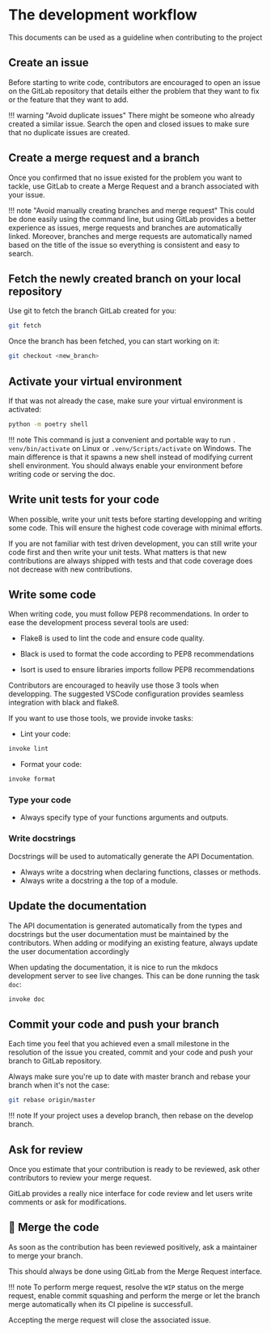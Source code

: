 # The development workflow

This documents can be used as a guideline when contributing to the project

## Create an issue

Before starting to write code, contributors are encouraged to open an issue on the GitLab repository that details either the problem that they want to fix or the feature that they want to add.

!!! warning "Avoid duplicate issues"
    There might be someone who already created a similar issue. Search the open and closed issues to make sure that no duplicate issues are created.


## Create a merge request and a branch

Once you confirmed that no issue existed for the problem you want to tackle, use GitLab to create a Merge Request and a branch associated with your issue.

!!! note "Avoid manually creating branches and merge request"
    This could be done easily using the command line, but using GitLab provides a better experience as issues, merge requests and branches are automatically linked.
    Moreover, branches and merge requests are automatically named based on the title of the issue so everything is consistent and easy to search.


## Fetch the newly created branch on your local repository

Use git to fetch the branch GitLab created for you:

```bash
git fetch
```

Once the branch has been fetched, you can start working on it:

```bash
git checkout <new_branch>
```

## Activate your virtual environment

If that was not already the case, make sure your virtual environment is activated:

```bash
python -m poetry shell
```

!!! note
    This command is just a convenient and portable way to run `. venv/bin/activate` on Linux or `.venv/Scripts/activate` on Windows.
    The main difference is that it spawns a new shell instead of modifying current shell environment.
    You should always enable your environment before writing code or serving the doc.


## Write unit tests for your code

When possible, write your unit tests before starting developping and writing some code. This will ensure the highest code coverage with minimal efforts.

If you are not familiar with test driven development, you can still write your code first and then write your unit tests. What matters is that new contributions are always shipped with tests and that code coverage does not decrease with new contributions.


## Write some code

When writing code, you must follow PEP8 recommendations. In order to ease the development process several tools are used:

- Flake8 is used to lint the code and ensure code quality.

- Black is used to format the code according to PEP8 recommendations

- Isort is used to ensure libraries imports follow PEP8 recommendations

Contributors are encouraged to heavily use those 3 tools when developping. The suggested VSCode configuration provides seamless integration with black and flake8.

If you want to use those tools, we provide invoke tasks:

- Lint your code:

```bash
invoke lint
```

- Format your code:

```bash
invoke format
```


### Type your code

- Always specify type of your functions arguments and outputs.

### Write docstrings

Docstrings will be used to automatically generate the API Documentation.

- Always write a docstring when declaring functions, classes or methods.
- Always write a docstring a the top of a module.


## Update the documentation

The API documentation is generated automatically from the types and docstrings but the user documentation must be maintained by the contributors.
When adding or modifying an existing feature, always update the user documentation accordingly

When updating the documentation, it is nice to run the mkdocs development server to see live changes. This can be done running the task `doc`:

```bash
invoke doc
```

## Commit your code and push your branch

Each time you feel that you achieved even a small milestone in the resolution of the issue you created, commit and your code and push your branch to GitLab repository.

Always make sure you're up to date with master branch and rebase your branch when it's not the case:

```bash
git rebase origin/master
```

!!! note
    If your project uses a develop branch, then rebase on the develop branch.

## Ask for review

Once you estimate that your contribution is ready to be reviewed, ask other contributors to review your merge request.

GitLab provides a really nice interface for code review and let users write comments or ask for modifications.

## :rocket: Merge the code

As soon as the contribution has been reviewed positively, ask a maintainer to merge your branch.

This should always be done using GitLab from the Merge Request interface.

!!! note
    To perform merge request, resolve the `WIP` status on the merge request, enable commit squashing and perform the merge or let the branch merge automatically when its CI pipeline is successfull.

Accepting the merge request will close the associated issue.
